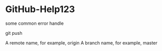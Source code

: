 # GitHub-Help123
some common error handle

git push  <REMOTENAME> <BRANCHNAME> 

A remote name, for example, origin
A branch name, for example, master
